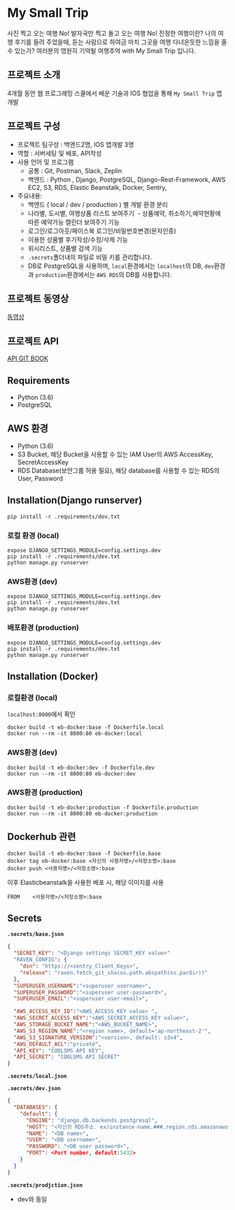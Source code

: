 # My Small Trip
사진 찍고 오는 여행 No! 발자국만 찍고 돌고 오는 여행 No! 진정한 여행이란? 나의 여행 후기를 들려 주었을때, 듣는 사람으로 하여금 마치 그곳을 여행 다녀온듯한 느낌을 줄수 있는가? 여러분의 영원히 기억될 여행추억 with My Small Trip 입니다. 

## 프로젝트 소개
 4개월 동안 웹 프로그래밍 스쿨에서 배운 기술과 IOS 협업을 통해 `My Small Trip` 앱 개발
 
## 프로젝트 구성
- 프로젝트 팀구성 : 백엔드2명, IOS 앱개발 3명
- 역할 : 서버세팅 및 배포, API작성
- 사용 언어 및 프로그램
  - 공통 : Git, Postman, Slack, Zeplin
  - 백엔드 : Python , Django, PostgreSQL, Django-Rest-Framework, AWS EC2, S3, RDS, Elastic Beanstalk, Docker, Sentry,
- 주요내용:
  - 백엔드 ( local / dev / production ) 별 개발 환경 분리
  - 나라별, 도시별, 여행상품 리스트 보여주기
  - 상품예약, 취소하기,예약현황에 따른 예약가능 캘린더 보여주기 기능
  - 로그인/로그아웃/페이스북 로그인/비밀번호변경(문자인증)
  - 이용한 상품별 후기작성/수정/삭제 기능
  - 위시리스트, 상품별 검색 기능
  - `.secrets`폴더내의 파일로 비밀 키를 관리합니다.
  - DB로 PostgreSQL을 사용하며, `local`환경에서는 `localhost`의 DB, `dev`환경과 `production`환경에서는 `AWS RDS`의 DB를 사용합니다.

## 프로젝트 동영상 
[동영상](https://youtu.be/Q6kqeCazA8M)
## 프로젝트 API
[API GIT BOOK](https://kahee.gitbooks.io/my-small-trip/content/)

## Requirements
- Python (3.6)
- PostgreSQL

## AWS 환경
- Python (3.6)
- S3 Bucket, 해당 Bucket을 사용할 수 있는 IAM User의 AWS AccessKey, SecretAccessKey
- RDS Database(보안그룹 허용 필요), 해당 database를 사용할 수 있는 RDS의 User, Password

## Installation(Django runserver)

```
pip install -r .requirements/dev.txt
```

### 로컬 환경 (local)

```
expose DJANGO_SETTINGS_MODULE=config.settings.dev
pip install -r .requirements/dev.txt
python manage.py runserver

```

### AWS환경 (dev)

```
expose DJANGO_SETTINGS_MODULE=config.settings.dev
pip install -r .requirements/dev.txt
python manage.py runserver

```

### 배포환경 (production)

```
expose DJANGO_SETTINGS_MODULE=config.settings.dev
pip install -r .requirements/dev.txt
python manage.py runserver

```

## Installation (Docker)

### 로컬환경 (local)
`localhost:8000`에서 확인

```
docker build -t eb-docker:base -f Dockerfile.local
docker run --rm -it 8000:80 eb-docker:local
```

### AWS환경 (dev)

```
docker build -t eb-docker:dev -f Dockerfile.dev
docker run --rm -it 8000:80 eb-docker:dev
```

### AWS환경 (production)

```
docker build -t eb-docker:production -f Dockerfile.production
docker run --rm -it 8000:80 eb-docker:production
```

## Dockerhub 관련

```
docker build -t eb-docker:base -f Dockerfile.base
docker tag eb-docker:base <자신의 사용자명>/<저장소명>:base
docker push <사용자명>/<저장소명>:base
```
이후 Elasticbeanstalk을 사용한 배포 시, 해당 이미지를 사용

```docker file
FROM    <사용자명>/<저장소명>:base
```

## Secrets

**`.secrets/base.json`**

```json
{
  "SECRET_KEY": "<Django settings SECRET_KEY value>"
  "RAVEN_CONFIG": {
    "dsn": "https://<sentry_Client_Keys>",
    "release": "raven.fetch_git_sha(os.path.abspath(os.pardir))"
  },
  "SUPERUSER_USERNAME":"<superuser username>",
  "SUPERUSER_PASSWORD":"<superuser user-password>",
  "SUPERUSER_EMAIL":"<superuser user-email>",

  "AWS_ACCESS_KEY_ID":"<AWS_ACCESS_KEY value> ",
  "AWS_SECRET_ACCESS_KEY":"<AWS_SECRET_ACCESS_KEY value>",
  "AWS_STORAGE_BUCKET_NAME":"<AWS_BUCKET_NAME>",
  "AWS_S3_REGION_NAME":"<region name>, default='ap-northeast-2'",
  "AWS_S3_SIGNATURE_VERSION":"<version>, default: s3v4",
  "AWS_DEFAULT_ACL":"private",
  "API_KEY": "COOLSMS API KEY",
  "API_SECRET": "COOLSMS API SECRET"
}

```

**`.secrets/local.json`**


**`.secrets/dev.json`**

```json
{
  "DATABASES": {
    "default": {
      "ENGINE": "django.db.backends.postgresql",
      "HOST": "<자신의 RDS주소. ex)instance-name.###.region.rds.amazonaws.com>",
      "NAME": "<DB name>",
      "USER": "<DB username>",
      "PASSWORD": "<DB user password>",
      "PORT": <Port number, default:5432>
    }
  }
}
```

**`.secrets/prodjction.json`**
- dev와 동일
